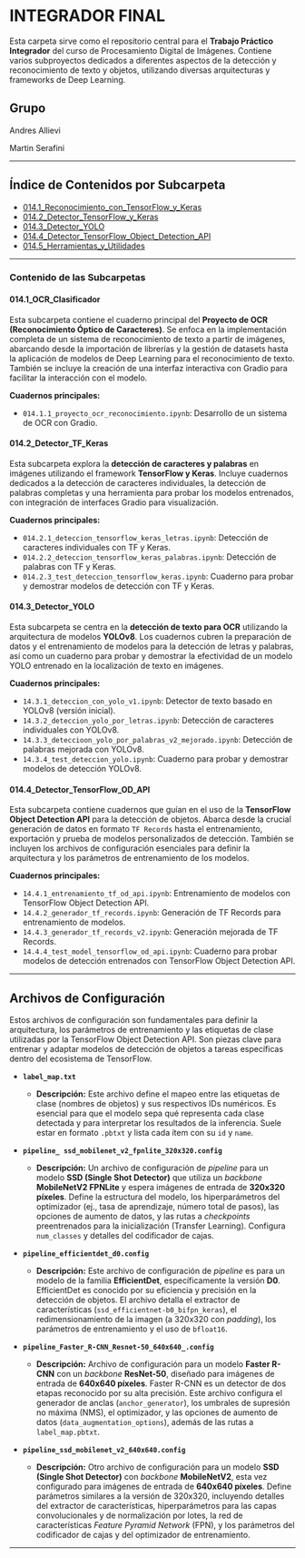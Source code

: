 # INTEGRADOR FINAL

Esta carpeta sirve como el repositorio central para el **Trabajo Práctico Integrador** del curso de Procesamiento Digital de Imágenes. Contiene varios subproyectos dedicados a diferentes aspectos de la detección y reconocimiento de texto y objetos, utilizando diversas arquitecturas y frameworks de Deep Learning.

## Grupo
Andres Allievi

Martin Serafini

--- 

## Índice de Contenidos por Subcarpeta

* [014.1_Reconocimiento_con_TensorFlow_y_Keras](https://github.com/MNSerafini/Tecnicas-de-Procesamiento-Digital-de-Imagenes/tree/main/014-Integrador-Final/014.1_reconocimiento_con_tensorflow_y_keras)
* [014.2_Detector_TensorFlow_y_Keras](https://github.com/MNSerafini/Tecnicas-de-Procesamiento-Digital-de-Imagenes/tree/main/014-Integrador-Final/014.2_deteccion_con_tensorflow_y_keras)
* [014.3_Detector_YOLO](https://github.com/MNSerafini/Tecnicas-de-Procesamiento-Digital-de-Imagenes/tree/main/014-Integrador-Final/014.3_deteccion_con_yolo)
* [014.4_Detector_TensorFlow_Object_Detection_API](https://github.com/MNSerafini/Tecnicas-de-Procesamiento-Digital-de-Imagenes/tree/main/014-Integrador-Final/014.4_tensorflow_object_detection_api)
* [014.5_Herramientas_y_Utilidades](https://github.com/MNSerafini/Tecnicas-de-Procesamiento-Digital-de-Imagenes/tree/main/014-Integrador-Final/014.5_Herramientas_y_Utilidades)
---

### Contenido de las Subcarpetas

#### **014.1_OCR_Clasificador**

Esta subcarpeta contiene el cuaderno principal del **Proyecto de OCR (Reconocimiento Óptico de Caracteres)**. Se enfoca en la implementación completa de un sistema de reconocimiento de texto a partir de imágenes, abarcando desde la importación de librerías y la gestión de datasets hasta la aplicación de modelos de Deep Learning para el reconocimiento de texto. También se incluye la creación de una interfaz interactiva con Gradio para facilitar la interacción con el modelo.

**Cuadernos principales:**
* `014.1.1_proyecto_ocr_reconocimiento.ipynb`: Desarrollo de un sistema de OCR con Gradio.

#### **014.2_Detector_TF_Keras**

Esta subcarpeta explora la **detección de caracteres y palabras** en imágenes utilizando el framework **TensorFlow y Keras**. Incluye cuadernos dedicados a la detección de caracteres individuales, la detección de palabras completas y una herramienta para probar los modelos entrenados, con integración de interfaces Gradio para visualización.

**Cuadernos principales:**
* `014.2.1_deteccion_tensorflow_keras_letras.ipynb`: Detección de caracteres individuales con TF y Keras.
* `014.2.2_deteccion_tensorflow_keras_palabras.ipynb`: Detección de palabras con TF y Keras.
* `014.2.3_test_deteccion_tensorflow_keras.ipynb`: Cuaderno para probar y demostrar modelos de detección con TF y Keras.

#### **014.3_Detector_YOLO**

Esta subcarpeta se centra en la **detección de texto para OCR** utilizando la arquitectura de modelos **YOLOv8**. Los cuadernos cubren la preparación de datos y el entrenamiento de modelos para la detección de letras y palabras, así como un cuaderno para probar y demostrar la efectividad de un modelo YOLO entrenado en la localización de texto en imágenes.

**Cuadernos principales:**
* `14.3.1_deteccion_con_yolo_v1.ipynb`: Detector de texto basado en YOLOv8 (versión inicial).
* `14.3.2_deteccion_yolo_por_letras.ipynb`: Detección de caracteres individuales con YOLOv8.
* `14.3.3_deteccioon_yolo_por_palabras_v2_mejorado.ipynb`: Detección de palabras mejorada con YOLOv8.
* `14.3.4_test_deteccion_yolo.ipynb`: Cuaderno para probar y demostrar modelos de detección YOLOv8.

#### **014.4_Detector_TensorFlow_OD_API**

Esta subcarpeta contiene cuadernos que guían en el uso de la **TensorFlow Object Detection API** para la detección de objetos. Abarca desde la crucial generación de datos en formato `TF Records` hasta el entrenamiento, exportación y prueba de modelos personalizados de detección. También se incluyen los archivos de configuración esenciales para definir la arquitectura y los parámetros de entrenamiento de los modelos.

**Cuadernos principales:**
* `14.4.1_entrenamiento_tf_od_api.ipynb`: Entrenamiento de modelos con TensorFlow Object Detection API.
* `14.4.2_generador_tf_records.ipynb`: Generación de TF Records para entrenamiento de modelos.
* `14.4.3_generador_tf_records_v2.ipynb`: Generación mejorada de TF Records.
* `14.4.4_test_model_tensorflow_od_api.ipynb`: Cuaderno para probar modelos de detección entrenados con TensorFlow Object Detection API.

---

## Archivos de Configuración

Estos archivos de configuración son fundamentales para definir la arquitectura, los parámetros de entrenamiento y las etiquetas de clase utilizadas por la TensorFlow Object Detection API. Son piezas clave para entrenar y adaptar modelos de detección de objetos a tareas específicas dentro del ecosistema de TensorFlow.

* **`label_map.txt`**
    * **Descripción:** Este archivo define el mapeo entre las etiquetas de clase (nombres de objetos) y sus respectivos IDs numéricos. Es esencial para que el modelo sepa qué representa cada clase detectada y para interpretar los resultados de la inferencia. Suele estar en formato `.pbtxt` y lista cada ítem con su `id` y `name`.

* **`pipeline_ ssd_mobilenet_v2_fpnlite_320x320.config`**
    * **Descripción:** Un archivo de configuración de *pipeline* para un modelo **SSD (Single Shot Detector)** que utiliza un *backbone* **MobileNetV2 FPNLite** y espera imágenes de entrada de **320x320 píxeles**. Define la estructura del modelo, los hiperparámetros del optimizador (ej., tasa de aprendizaje, número total de pasos), las opciones de aumento de datos, y las rutas a *checkpoints* preentrenados para la inicialización (Transfer Learning). Configura `num_classes` y detalles del codificador de cajas.

* **`pipeline_efficientdet_d0.config`**
    * **Descripción:** Este archivo de configuración de *pipeline* es para un modelo de la familia **EfficientDet**, específicamente la versión **D0**. EfficientDet es conocido por su eficiencia y precisión en la detección de objetos. El archivo detalla el extractor de características (`ssd_efficientnet-b0_bifpn_keras`), el redimensionamiento de la imagen (a 320x320 con *padding*), los parámetros de entrenamiento y el uso de `bfloat16`.

* **`pipeline_Faster_R-CNN_Resnet-50_640x640_.config`**
    * **Descripción:** Archivo de configuración para un modelo **Faster R-CNN** con un *backbone* **ResNet-50**, diseñado para imágenes de entrada de **640x640 píxeles**. Faster R-CNN es un detector de dos etapas reconocido por su alta precisión. Este archivo configura el generador de anclas (`anchor_generator`), los umbrales de supresión no máxima (NMS), el optimizador, y las opciones de aumento de datos (`data_augmentation_options`), además de las rutas a `label_map.pbtxt`.

* **`pipeline_ssd_mobilenet_v2_640x640.config`**
    * **Descripción:** Otro archivo de configuración para un modelo **SSD (Single Shot Detector)** con *backbone* **MobileNetV2**, esta vez configurado para imágenes de entrada de **640x640 píxeles**. Define parámetros similares a la versión de 320x320, incluyendo detalles del extractor de características, hiperparámetros para las capas convolucionales y de normalización por lotes, la red de características *Feature Pyramid Network* (FPN), y los parámetros del codificador de cajas y del optimizador de entrenamiento.

---
